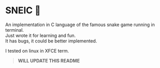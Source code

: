 # SNEIC 🐍

An implementation in C language of the famous snake game running in terminal.\
Just wrote it for learning and fun.\
It has bugs, it could be better implemented.

I tested on linux in XFCE term.

> **WILL UPDATE THIS README**
